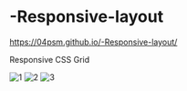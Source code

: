 # -Responsive-layout
https://04psm.github.io/-Responsive-layout/

Responsive CSS Grid

![1](https://user-images.githubusercontent.com/66555692/89544473-cd68ba80-d81f-11ea-91a2-78d059d6590d.png)
![2](https://user-images.githubusercontent.com/66555692/89544483-ce99e780-d81f-11ea-877c-c28b5a663472.png)
![3](https://user-images.githubusercontent.com/66555692/89544486-d063ab00-d81f-11ea-88f8-f7018c5d6384.png)

